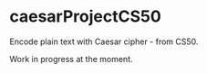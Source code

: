 # caesarProjectCS50
Encode plain text with Caesar cipher - from CS50.

Work in progress at the moment. 

